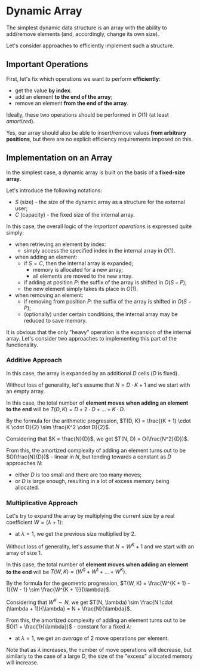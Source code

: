 # Dynamic Array

The simplest dynamic data structure is an array with the ability to add/remove elements (and, accordingly, change its own size).

Let's consider approaches to efficiently implement such a structure.

## Important Operations

First, let's fix which operations we want to perform **efficiently**:

- get the value **by index**.
- add an element **to the end of the array**;
- remove an element **from the end of the array**.

Ideally, these two operations should be performed in $O(1)$ (at least _amortized_).

Yes, our array should also be able to insert/remove values **from arbitrary positions**, but there are no explicit efficiency requirements imposed on this.

## Implementation on an Array

In the simplest case, a dynamic array is built on the basis of a **fixed-size array**.

Let's introduce the following notations:

- $S$ (size) - the size of the dynamic array as a structure for the external user;
- $C$ (capacity) - the fixed size of the internal array.

In this case, the overall logic of the _important operations_ is expressed quite simply:

- when retrieving an element by index:
  - simply access the specified index in the internal array in $O(1)$.
- when adding an element:
  - if $S = C$, then the internal array is expanded;
    - memory is allocated for a new array;
    - all elements are moved to the new array.
  - if adding at position $P$: the suffix of the array is shifted in $O(S - P)$;
  - the new element simply takes its place in $O(1)$.
- when removing an element:
  - if removing from position $P$: the suffix of the array is shifted in $O(S - P)$;
  - (optionally) under certain conditions, the internal array may be reduced to save memory.

It is obvious that the only "heavy" operation is the expansion of the internal array. Let's consider two approaches to implementing this part of the functionality.

### Additive Approach

In this case, the array is expanded by an additional $D$ cells ($D$ is fixed).

Without loss of generality, let's assume that $N = D \cdot K + 1$ and we start with an empty array.

In this case, the total number of **element moves when adding an element to the end** will be $T(D, K) = D + 2 \cdot D + \dots + K \cdot D$.

By the formula for the arithmetic progression, $T(D, K) = \frac{(K + 1) \cdot K \cdot D}{2} \sim \frac{K^2 \cdot D}{2}$.

Considering that $K = \frac{N}{D}$, we get $T(N, D) = O(\frac{N^2}{D})$.

From this, the amortized complexity of adding an element turns out to be $O(\frac{N}{D})$ - linear in $N$, but tending towards a constant as $D$ approaches $N$:

- either $D$ is too small and there are too many moves;
- or $D$ is large enough, resulting in a lot of excess memory being allocated.

### Multiplicative Approach

Let's try to expand the array by multiplying the current size by a real coefficient $W = (\lambda + 1)$:

- at $\lambda = 1$, we get the previous size multiplied by $2$.

Without loss of generality, let's assume that $N = W^K + 1$ and we start with an array of size $1$.

In this case, the total number of **element moves when adding an element to the end** will be $T(W, K) = (W^0 + W^1 + \dots + W^K)$.

By the formula for the geometric progression, $T(W, K) = \frac{W^{K + 1} - 1}{W - 1} \sim \frac{W^{K + 1}}{\lambda}$.

Considering that $W^K \sim N$, we get $T(N, \lambda) \sim \frac{N \cdot (\lambda + 1)}{\lambda} = N + \frac{N}{\lambda}$.

From this, the amortized complexity of adding an element turns out to be $O(1 + \frac{1}{\lambda})$ - constant for a fixed $\lambda$:

- at $\lambda = 1$, we get an _average_ of $2$ move operations per element.

Note that as $\lambda$ increases, the number of move operations will decrease, but similarly to the case of a large $D$, the size of the "excess" allocated memory will increase.